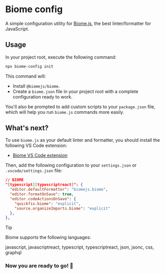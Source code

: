 # Biome config

A simple configuration utility for [Biome.js](https://biomejs.dev/), the best linter/formatter for JavaScript.

## Usage

In your project root, execute the following command:

```bash
npx biome-config init
```

This command will:

- Install `@biomejs/biome`.
- Create a `biome.json` file in your project root with a complete configuration ready to work.

You'll also be prompted to add custom scripts to your `package.json` file, which will help you run `biome.js` commands more easily.

## What's next?

To use `biome.js` as your default linter and formatter, you should install the following VS Code extension:

- [Biome VS Code extension](https://marketplace.visualstudio.com/items?itemName=biomejs.biome)

Then, add the following configuration to your `settings.json` or `.vscode/settings.json` file:

```json
// BIOME
"[typescript][typescriptreact]": {
  "editor.defaultFormatter": "biomejs.biome",
  "editor.formatOnSave": true,
  "editor.codeActionsOnSave": {
    "quickfix.biome": "explicit",
    "source.organizeImports.biome": "explicit"
  },
},
```

> [!TIP]
> Biome supports the following languages:
>
> javascript, javascriptreact, typescript, typescriptreact, json, jsonc, css, graphql

### Now you are ready to go! 🚀
